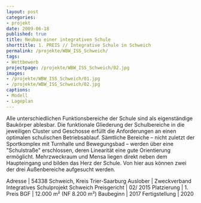 ```yaml
---
layout: post
categories:
- projekt
date: 2009-06-18
published: true
title: Neubau einer integrativen Schule
shorttitle: 1. PREIS // Integrative Schule in Schweich
permalink: /projekte/WBW_ISS_Schweich/
tags: 
- Wettbewerb
projectpage: /projekte/WBW_ISS_Schweich/02.jpg
images:
- /projekte/WBW_ISS_Schweich/01.jpg
- /projekte/WBW_ISS_Schweich/02.jpg
captions:
- Modell
- Lageplan
---
```

Alle unterschiedlichen Funktionsbereiche der Schule sind als eigenständige Baukörper ablesbar. Die funktionale Gliederung der Schulbereiche in die jeweiligen Cluster und Geschosse erfüllt die Anforderungen an einen optimalen schulischen Betriebsablauf. Sämtliche Bereiche – nicht zuletzt der Sportkomplex mit Turnhalle und Bewegungsbad – werden über eine "Schulstraße" erschlossen, deren Linearität eine gute Orientierung ermöglicht. Mehrzweckraum und Mensa liegen direkt neben dem Haupteingang und bilden das Herz der Schule. Von hier aus können zwei der drei Außenbereiche aufgesucht werden.

Adresse			|	54338 Schweich, Kreis Trier-Saarburg
Auslober		|	Zweckverband Integratives Schulprojekt Schweich
Preisgericht	|	02/ 2015
Platzierung		|	1. Preis
BGF				|	12.000 m² (NF 8.200 m²)
Baubeginn		|	2017
Fertigstellung	|	2020
